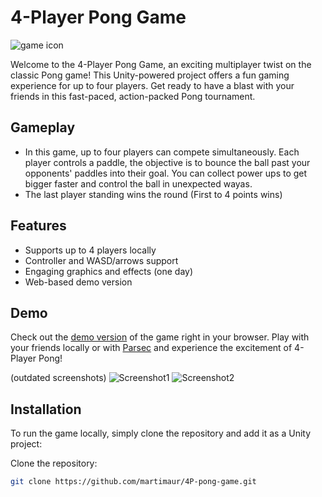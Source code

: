 # 4-Player Pong Game
![game icon](https://media.discordapp.net/attachments/1160254113305600033/1171414357394083890/mainscreen2.png?ex=655c97a2&is=654a22a2&hm=a5725fb118987401956ea4ed72aa26e19a3f58722e5b39bb552c77a229f605aa&=)

Welcome to the 4-Player Pong Game, an exciting multiplayer twist on the classic Pong game! This Unity-powered project offers a fun gaming experience for up to four players. Get ready to have a blast with your friends in this fast-paced, action-packed Pong tournament.

## Gameplay

- In this game, up to four players can compete simultaneously. Each player controls a paddle, the objective is to bounce the ball past your opponents' paddles into their goal. You can collect power ups to get bigger faster and control the ball in unexpected wayas. 
- The last player standing wins the round (First to 4 points wins)

## Features

- Supports up to 4 players locally
- Controller and WASD/arrows support
- Engaging graphics and effects (one day)
- Web-based demo version

## Demo

Check out the [demo version](https://martimaur.itch.io/4-player-pong-game) of the game right in your browser. Play with your friends locally or with [Parsec](https://parsec.app/) and experience the excitement of 4-Player Pong!

(outdated screenshots)
![Screenshot1](https://media.discordapp.net/attachments/1160254113305600033/1171414357150797865/Screenshot3.png?ex=655c97a2&is=654a22a2&hm=504197520a444cabc41086f2039dbcc2fbc7d25e752375bda8dfef1e2cafcae5&=)
![Screenshot2](https://cdn.discordapp.com/attachments/1160254113305600033/1171414863067746364/screenshot2.png?ex=655c981b&is=654a231b&hm=a3bd9d16f5ac3579ec0248a51bde84fed382ae7dd2dafe83d8cbe4c245575412&)



## Installation

To run the game locally, simply clone the repository and add it as a Unity project:

Clone the repository:
   ```bash
   git clone https://github.com/martimaur/4P-pong-game.git
